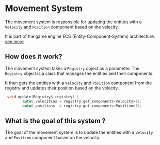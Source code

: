 # Movement System

The movement system is responsible for updating the entities with a `Velocity` and `Position` component based on the velocity.

It is part of the game engine ECS (Entity-Component-System) architecture. [see more](global_systems_doc.md)

## How does it work?

The movement system takes a `Registry` object as a parameter. The `Registry` object is a class that manages the entities and their components.

It then gets the entities with a `Velocity` and `Position` component from the registry and updates their position based on the velocity.

```cpp
 void update(Registry& registry) {
        auto& velocities = registry.get_components<Velocity>();
        auto& positions  = registry.get_components<Position>();
```

## What is the goal of this system ?

The goal of the movement system is to update the entities with a `Velocity` and `Position` component based on the velocity.